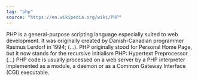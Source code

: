 ```yaml
---
tag: "php"
source: "https://en.wikipedia.org/wiki/PHP"
---
```


PHP is a general-purpose scripting language especially suited to web development. It was originally created by Danish-Canadian programmer Rasmus Lerdorf in 1994; (...). PHP originally stood for Personal Home Page, but it now stands for the recursive initialism PHP: Hypertext Preprocessor. (...)
PHP code is usually processed on a web server by a PHP interpreter implemented as a module, a daemon or as a Common Gateway Interface (CGI) executable.
